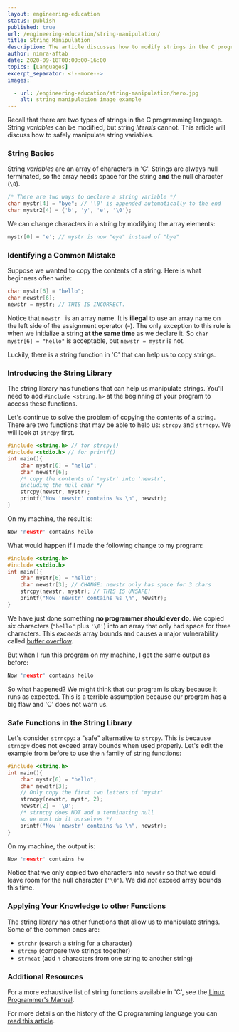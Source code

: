 ```yaml
---
layout: engineering-education
status: publish
published: true
url: /engineering-education/string-manipulation/
title: String Manipulation
description: The article discusses how to modify strings in the C programming language. This includes discussing functions from the string library.
author: nimra-aftab
date: 2020-09-18T00:00:00-16:00
topics: [Languages]
excerpt_separator: <!--more-->
images:

  - url: /engineering-education/string-manipulation/hero.jpg
    alt: string manipulation image example
---
```

Recall that there are two types of strings in the C programming language. String *variables* can be modified, but string *literals* cannot. This article will discuss how to safely manipulate string variables.
<!--more-->

### String Basics
String *variables* are an array of characters in 'C'. Strings are always null terminated, so the array needs space for the string **and** the null character (`\0`).

```c
/* There are two ways to declare a string variable */
char mystr[4] = "bye"; // '\0' is appended automatically to the end
char mystr2[4] = {'b', 'y', 'e', '\0'};
```
We can change characters in a string by modifying the array elements:

``` c
mystr[0] = 'e'; // mystr is now "eye" instead of "bye"
```

### Identifying a Common Mistake
Suppose we wanted to copy the contents of a string. Here is what beginners often write:

```c
char mystr[6] = "hello";
char newstr[6];
newstr = mystr; // THIS IS INCORRECT.
```

Notice that `newstr ` is an array name. It is **illegal** to use an array name on the left side of the assignment operator (`=`). The only exception to this rule is when we initialize a string **at the same time** as we declare it. So `char mystr[6] = "hello"` is acceptable, but `newstr = mystr` is not.

Luckily, there is a string function in 'C' that can help us to copy strings.

### Introducing the String Library
The string library has functions that can help us manipulate strings. You'll need to add `#include <string.h>` at the beginning of your program to access these functions.

Let's continue to solve the problem of copying the contents of a string. There are two functions that may be able to help us: `strcpy` and `strncpy`. We will look at `strcpy` first.

```c
#include <string.h> // for strcpy()
#include <stdio.h> // for printf()
int main(){
    char mystr[6] = "hello";    
    char newstr[6];
    /* copy the contents of 'mystr' into 'newstr',
    including the null char */
    strcpy(newstr, mystr);
    printf("Now 'newstr' contains %s \n", newstr);
}
```

On my machine, the result is:

```c
Now 'newstr' contains hello
```

What would happen if I made the following change to my program:

```c
#include <string.h>
#include <stdio.h>
int main(){
    char mystr[6] = "hello";    
    char newstr[3]; // CHANGE: newstr only has space for 3 chars
    strcpy(newstr, mystr); // THIS IS UNSAFE!
    printf("Now 'newstr' contains %s \n", newstr);
}
```

We have just done something **no programmer should ever do**. We copied six characters (`"hello"` plus `'\0'`) into an array that only had space for three characters. This *exceeds* array bounds and causes a major vulnerability called [buffer overflow](http://spc.cs.ucdavis.edu/index.php/situations/buffer-overflow).

But when I run this program on my machine, I get the same output as before:

```c
Now 'newstr' contains hello
```

So what happened? We might think that our program is okay because it runs as expected. This is a terrible assumption because our program has a big flaw and 'C' does not warn us.

### Safe Functions in the String Library
Let's consider `strncpy`: a "safe" alternative to `strcpy`. This is because `strncpy` does not exceed array bounds when used properly. Let's edit the example from before to use the `n` family of string functions:

```c
#include <string.h>
int main(){
    char mystr[6] = "hello";
    char newstr[3];
    // Only copy the first two letters of 'mystr'
    strncpy(newstr, mystr, 2);
    newstr[2] = '\0';
    /* strncpy does NOT add a terminating null
    so we must do it ourselves */
    printf("Now 'newstr' contains %s \n", newstr);
}
```
On my machine, the output is:

```c
Now 'newstr' contains he
```

Notice that we only copied two characters into `newstr` so that we could leave room for the null character (`'\0'`). We did *not* exceed array bounds this time.

### Applying Your Knowledge to other Functions
The string library has other functions that allow us to manipulate strings. Some of the common ones are:
- `strchr` (search a string for a character)
- `strcmp` (compare two strings together)
- `strncat` (add `n` characters from one string to another string)

### Additional Resources
For a more exhaustive list of string functions available in 'C', see the [Linux Programmer's Manual](https://man7.org/linux/man-pages/man3/string.3.html).

For more details on the history of the C programming language you can [read this article](/engineering-education/history-of-c-programming-language/).
